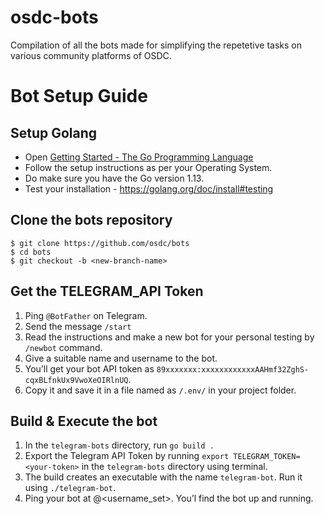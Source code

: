 # osdc-bots

Compilation of all the bots made for simplifying the repetetive tasks on various community platforms of OSDC.

# Bot Setup Guide
## Setup Golang
* Open [Getting Started - The Go Programming Language](https://golang.org/doc/install#install)
* Follow the setup instructions as per your Operating System.
* Do make sure you have the Go version 1.13.
* Test your installation - https://golang.org/doc/install#testing

## Clone the bots repository
```
$ git clone https://github.com/osdc/bots
$ cd bots
$ git checkout -b <new-branch-name>
```

## Get the TELEGRAM_API Token
1. Ping `@BotFather` on Telegram.
2. Send the message `/start`
3. Read the instructions and make a new bot for your personal testing by `/newbot` command.
4. Give a suitable name and username to the bot.
5. You’ll get your bot API token as `89xxxxxxx:xxxxxxxxxxxxAAHmf32ZghS-cqxBLfnkUx9VwoXeOIRlnUQ`.
6. Copy it and save it in a file named as `/.env/` in your project folder.

## Build & Execute the bot
1. In the `telegram-bots` directory, run `go build .`
2. Export the Telegram API Token by running `export TELEGRAM_TOKEN=<your-token>`  in the `telegram-bots` directory using terminal.
3. The build creates an executable with the name `telegram-bot`. Run it using `./telegram-bot`.
4. Ping your bot at @<username_set>. You’l find the bot up and running.










